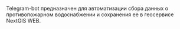 Telegram-bot предназначен для автоматизации сбора данных о противопожарном водоснабжении и сохранения ее в геосервисе NextGIS WEB.